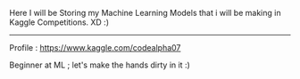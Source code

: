 Here I will be Storing my Machine Learning Models that i will be making in Kaggle Competitions. XD :) <hr> 
Profile : https://www.kaggle.com/codealpha07

Beginner at ML ; let's make the hands dirty in it :)
